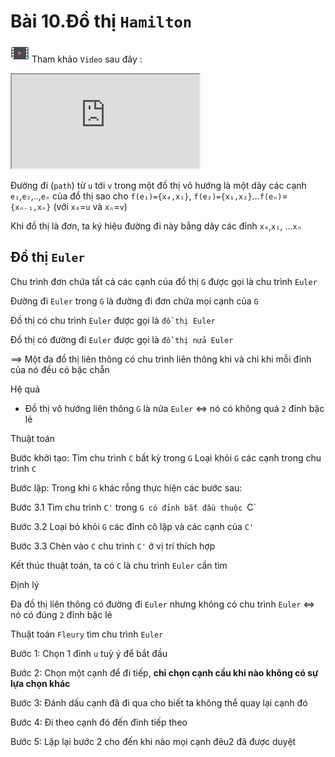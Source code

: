 # Bài 10.Đồ thị `Hamilton`


<img src="https://raw.githubusercontent.com/Zenfection/Image/master/2021/08/12-16-19-36-icons8-movie_beginning.png" width="30"> Tham khảo `Video` sau đây : 

<div class="videoZen">
  <iframe src="https://drive.google.com/file/d/1Ju9tXH7Ypt99FcpVI3KKvHNKmVDU1RYm/preview"></iframe>
</div>

Đường đi (`path`) từ `u` tới `v` trong một đồ thị vô hướng là một dãy các cạnh `e₁`,`e₂`,..,`eₙ` của đồ thị sao cho `f(e₁)={x₀,x₁}`, `f(e₂)={x₁,x₂}`...`f(eₙ)`=`{xₙ₋₁,xₙ}` (với `x₀`=`u` và `xₙ`=`v`)

Khi đồ thị là đơn, ta ký hiệu đường đi này bằng dãy các đỉnh `x₀`,`x₁`, ...`xₙ`

## Đồ thị `Euler`

Chu trình đơn chứa tất cả các cạnh của đồ thị `G` được gọi là chu trình `Euler`

Đường đi `Euler` trong `G` là đường đi đơn chứa mọi cạnh của `G`

Đồ thị có chu trình `Euler` được gọi là `đồ thị Euler`

Đồ thị có đường đi `Euler` được gọi là `đồ thị nửa Euler`

==> Một đa đồ thị liên thông có chu trình liên thông khi và chỉ khi mỗi đỉnh của nó đều có bậc chẵn

Hệ quả

- Đồ thị vô hướng liên thông `G` là nửa `Euler` <=> nó có không quá `2` đỉnh bậc lẻ

Thuật toán

Bước khởi tạo:
Tìm chu trình `C` bất kỳ trong `G`
Loại khỏi `G` các cạnh trong chu trình `C`

Bước lặp: Trong khi `G` khác rỗng thực hiện các bước sau:

Bước 3.1 Tìm chu trình `C'` trong `G có đỉnh bắt đầu thuộc `C`

Bước 3.2 Loại bỏ khỏi `G` các đỉnh cô lập và các cạnh của `C'`

Bước 3.3 Chèn vào `C` chu trình `C'` ở vị trí thích hợp

Kết thúc thuật toán, ta có `C` là chu trình `Euler` cần tìm

Định lý 

Đa đồ thị liên thông có đường đi `Euler` nhưng không có chu trình `Euler` <=> nó có đúng `2` đỉnh bậc lẻ

Thuật toán `Fleury` tìm chu trình `Euler`

Bước 1: Chọn 1 đỉnh `u` tuỳ ý để bắt đầu

Bước 2: Chọn một cạnh để đi tiếp, **chỉ chọn cạnh cầu khi nào không có sự lựa chọn khác**

Bước 3: Đánh dấu cạnh đã đi qua cho biết ta không thể quay lại cạnh đó

Bước 4: Đi theo cạnh đó đến đỉnh tiếp theo

Bước 5: Lặp lại bước 2 cho đến khi nào mọi cạnh đêu2 đã được duyệt
